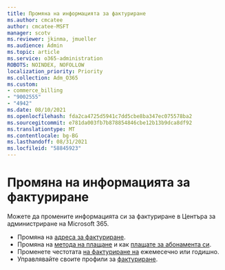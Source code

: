 ```yaml
---
title: Промяна на информацията за фактуриране
ms.author: cmcatee
author: cmcatee-MSFT
manager: scotv
ms.reviewer: jkinma, jmueller
ms.audience: Admin
ms.topic: article
ms.service: o365-administration
ROBOTS: NOINDEX, NOFOLLOW
localization_priority: Priority
ms.collection: Adm_O365
ms.custom:
- commerce_billing
- "9002555"
- "4942"
ms.date: 08/10/2021
ms.openlocfilehash: fda2ca4725d5941c7dd5cbe8ba347ec075578ba2
ms.sourcegitcommit: e781da003fb7b878854846cbe12b13b9dca8df92
ms.translationtype: MT
ms.contentlocale: bg-BG
ms.lasthandoff: 08/31/2021
ms.locfileid: "58845923"
---
```

# <a name="change-billing-information"></a>Промяна на информацията за фактуриране

Можете да промените информацията си за фактуриране в Центъра за администриране на Microsoft 365. 

- Промяна на [адреса за фактуриране](https://docs.microsoft.com/microsoft-365/commerce/billing-and-payments/change-your-billing-addresses).
- Промяна на [метода на плащане](https://docs.microsoft.com/microsoft-365/commerce/billing-and-payments/manage-payment-methods) и как [плащате за абонамента си](https://docs.microsoft.com/microsoft-365/commerce/billing-and-payments/pay-for-your-subscription).
- Променете честотата [на фактуриране на](https://docs.microsoft.com/microsoft-365/commerce/billing-and-payments/change-payment-frequency) ежемесечно или годишно.
- Управлявайте своите профили за [фактуриране](https://docs.microsoft.com/microsoft-365/commerce/billing-and-payments/manage-billing-profiles).
